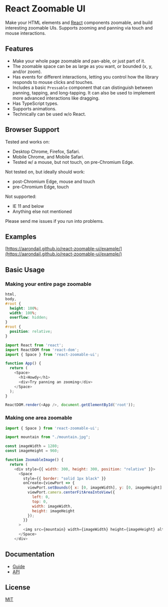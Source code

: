 # React Zoomable UI

Make your HTML elements and [React](https://reactjs.com) components zoomable, and build interesting zoomable UIs. Supports zooming and panning via touch and mouse interactions.

## Features

- Make your whole page zoomable and pan-able, or just part of it.
- The zoomable space can be as large as you want, or bounded (x, y, and/or zoom).
- Has events for different interactions, letting you control how the library responds to mouse clicks and touches.
- Includes a basic `Pressable` component that can distinguish between panning, tapping, and long-tapping. It can also be used to implement more advanced interactions like dragging.
- Has TypeScript types.
- Supports animations.
- Technically can be used w/o React.

## Browser Support

Tested and works on:

- Desktop Chrome, Firefox, Safari.
- Mobile Chrome, and Mobile Safari.
- Tested w/ a mouse, but not touch, on pre-Chromium Edge.

Not tested on, but ideally should work:

- post-Chromium Edge, mouse and touch
- pre-Chromium Edge, touch

Not supported:

- IE 11 and below
- Anything else not mentioned

Please send me issues if you run into problems.

## Examples

[https://aarondail.github.io/react-zoomable-ui/example/](https://aarondail.github.io/react-zoomable-ui/example/)

## Basic Usage

### Making your entire page zoomable

```css
html,
body,
#root {
  height: 100%;
  width: 100%;
  overflow: hidden;
}
#root {
  position: relative;
}
```

```javascript
import React from 'react';
import ReactDOM from 'react-dom';
import { Space } from 'react-zoomable-ui';

function App() {
  return (
    <Space>
      <h1>Howdy</h1>
      <div>Try panning an zooming</div>
    </Space>
  );
}

ReactDOM.render(<App />, document.getElementById('root'));
```

### Making one area zoomable

```javascript
import { Space } from 'react-zoomable-ui';

import mountain from "./mountain.jpg";

const imageWidth = 1280;
const imageHeight = 960;

function ZoomableImage() {
  return (
    <div style={{ width: 300, height: 300, position: "relative" }}>
      <Space
        style={{ border: "solid 1px black" }}
        onCreate={viewPort => {
          viewPort.setBounds({ x: [0, imageWidth], y: [0, imageHeight] });
          viewPort.camera.centerFitAreaIntoView({
            left: 0,
            top: 0,
            width: imageWidth,
            height: imageHeight
          });
        }}
      >
        <img src={mountain} width={imageWidth} height={imageHeight} alt="A Mountain" />
      </Space>
    </div>
```

## Documentation

- [Guide](docs/Guide.md)
- [API](docs/api/API.md)

## License

[MIT](LICENSE)

